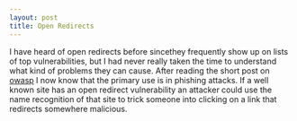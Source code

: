 ```yaml
---
layout: post
title: Open Redirects
---
```


I have heard of open redirects before sincethey frequently show up on lists of top vulnerabilities, but I had never really taken the time to understand what kind of problems they can cause. After reading the short post on [owasp](https://www.owasp.org/index.php/Open_redirect) I now know that the primary use is in phishing attacks. If a well known site has an open redirect vulnerability an attacker could use the name recognition of that site to trick someone into clicking on a link that redirects somewhere malicious.
